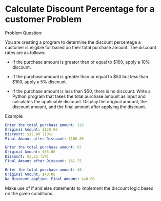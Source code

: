 # Calculate Discount Percentage for a customer Problem

Problem Question:

You are creating a program to determine the discount percentage a customer is eligible for based on their total purchase amount. The discount rates are as follows:

- If the purchase amount is greater than or equal to $100, apply a 10% discount.

- If the purchase amount is greater than or equal to $50 but less than $100, apply a 5% discount.

- If the purchase amount is less than $50, there is no discount.
Write a Python program that takes the total purchase amount as input and calculates the applicable discount. Display the original amount, the discount amount, and the final amount after applying the discount.

Example:

```yaml
Enter the total purchase amount: 120
Original Amount: $120.00
Discount: $12.00 (10%)
Final Amount after Discount: $108.00

Enter the total purchase amount: 65
Original Amount: $65.00
Discount: $3.25 (5%)
Final Amount after Discount: $61.75

Enter the total purchase amount: 40
Original Amount: $40.00
No discount applied. Final Amount: $40.00
```
Make use of if and else statements to implement the discount logic based on the given conditions.